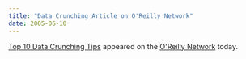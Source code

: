 ```yaml
---
title: "Data Crunching Article on O'Reilly Network"
date: 2005-06-10
---
```

<a href="http://www.oreillynet.com/cs/user/print/a/5862">Top 10 Data Crunching Tips</a> appeared on the <a href="http://www.oreillynet.com">O'Reilly Network</a> today.
